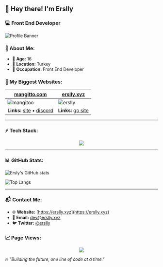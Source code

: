 ## 👋 Hey there! I'm Erslly

### 💻 Front End Developer

![Profile Banner](https://your-banner-link.com)

### 📌 About Me:
- 🎂 **Age:** 16
- 📍 **Location:** Turkey
- 💼 **Occupation:** Front End Developer

### 🚀 My Biggest Websites:

| [mangitto.com](https://mangitto.com) | [erslly.xyz](https://erslly.xyz) |
|----------------------------------|----------------------------------|
| ![mangitoo](https://your-image-link.com) | ![erslly](https://your-image-link.com) |
| **Links:** [site]() • [discord]() | **Links:** [go site](https://erslly.xyz)  |

---

### ⚡ Tech Stack:

<p align="center">
  <img src="https://skillicons.dev/icons?i=js,html,css,ts,react,nextjs,nodejs,express,tailwind,mongodb,git,github,pnpm,vscode,vercel,bootstrap"/>
</p>

---

### 📊 GitHub Stats:

![Ersly's GitHub stats](https://github-readme-stats.vercel.app/api?username=erslly&show_icons=true&theme=tokyonight)

![Top Langs](https://github-readme-stats.vercel.app/api/top-langs/?username=erslly&layout=compact&theme=tokyonight)

---

### 📬 Contact Me:
- 🌐 **Website:** [https://erslly.xyz](https://erslly.xyz)
- 📧 **Email:** dev@erslly.xyz
- 🐦 **Twitter:** [@erslly](https://x.com/ersllydev)

### 📈 Page Views:

<p align="center">
  <img src="https://count.getloli.com/get/@erslly?theme=rule34"/>
</p>

🔥 _"Building the future, one line of code at a time."_
